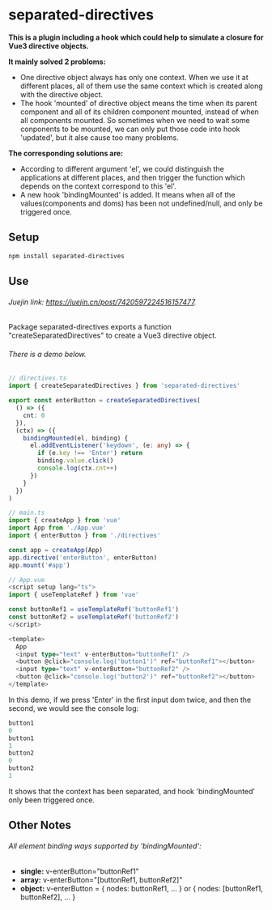 # separated-directives

**This is a plugin including a hook which could help to simulate a closure for Vue3 directive objects.**

**It mainly solved 2 probloms:**

- One directive object always has only one context. When we use it at different places, all of them use the same context which is created along with the directive object.
- The hook 'mounted' of directive object means the time when its parent component and all of its children component mounted, instead of when all components mounted. So sometimes when we need to wait some conponents to be mounted, we can only put those code into hook 'updated', but it alse cause too many problems.

**The corresponding solutions are:**

- According to different argument 'el', we could distinguish the applications at different places, and then trigger the function which depends on the context correspond to this 'el'.
- A new hook 'bindingMounted' is added. It means when all of the values(components and doms) has been not undefined/null, and only be triggered once.

## Setup

```sh
npm install separated-directives
```

## Use

###### Juejin link: https://juejin.cn/post/7420597224516157477.

Package separated-directives exports a function "createSeparatedDirectives" to create a Vue3 directive object.

###### There is a demo below.

```ts
// directives.ts
import { createSeparatedDirectives } from 'separated-directives'

export const enterButton = createSeparatedDirectives(
  () => ({
    cnt: 0
  }),
  (ctx) => ({
    bindingMounted(el, binding) {
      el.addEventListener('keydown', (e: any) => {
        if (e.key !== 'Enter') return
        binding.value.click()
        console.log(ctx.cnt++)
      })
    }
  })
)
```

```ts
// main.ts
import { createApp } from 'vue'
import App from './App.vue'
import { enterButton } from './directives'

const app = createApp(App)
app.directive('enterButton', enterButton)
app.mount('#app')
```

```ts
// App.vue
<script setup lang="ts">
import { useTemplateRef } from 'vue'

const buttonRef1 = useTemplateRef('buttonRef1')
const buttonRef2 = useTemplateRef('buttonRef2')
</script>

<template>
  App
  <input type="text" v-enterButton="buttonRef1" />
  <button @click="console.log('button1')" ref="buttonRef1"></button>
  <input type="text" v-enterButton="buttonRef2" />
  <button @click="console.log('button2')" ref="buttonRef2"></button>
</template>
```

In this demo, if we press 'Enter' in the first input dom twice, and then the second, we would see the console log:

```js
button1
0
button1
1
button2
0
button2
1
```

It shows that the context has been separated, and hook 'bindingMounted' only been triggered once.

## Other Notes

###### All element binding ways supported by 'bindingMounted':

- **single:** v-enterButton="buttonRef1"
- **array:** v-enterButton="[buttonRef1, buttonRef2]"
- **object:** v-enterButton = { nodes: buttonRef1, ... } or { nodes: [buttonRef1, buttonRef2], ... }
